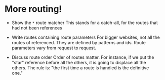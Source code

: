 # More routing!

* Show the `*` route matcher
This stands for a catch-all, for the routes that had not been references

* Write routes containing route parameters
For bigger websites, not all the routes of referenced. They are defined by patterns and ids. Route parameters vary from request to request.

* Discuss route order
Order of routes matter. For instance, if we put the "star" reference before all the others, it is going to displace all the others.
The rule is: "the first time a route is handled is the definitive one."